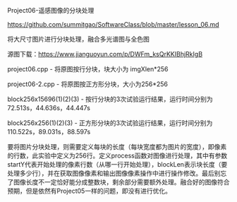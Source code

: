 Project06-遥感图像的分块处理

https://github.com/summitgao/SoftwareClass/blob/master/lesson_06.md

将大尺寸图片进行分块处理，融合多光谱图与全色图

源图下载：https://www.jianguoyun.com/p/DWFm_ksQrKKIBhjRkIgB

project06.cpp - 将原图按行分块，块大小为 imgXlen*256

project06-2.cpp - 将原图按正方形分块，大小为256*256

block256x15696(1)(2)(3) - 按行分块的3次试验运行结果，运行时间分别为 72.513s，44.636s，44.447s

block256x256(1)(2)(3) - 正方形分块的3次试验运行结果，运行时间分别为 110.522s，89.031s，88.597s

要将图片分块处理，则需要定义每块的长度（每块宽度都为图片的宽度），即像素的行数，此实验中定义为256行。定义process函数对图像进行处理，其中有参数startY代表开始处理的像素行数（从哪一行开始处理），blockLen表示块长度（要处理多少行），并在获取图像像素和输出图像像素操作中进行操作修改。最后别忘了图像长度不一定恰好能分成整数块，剩余部分需要额外处理。融合好的图像符合预期，但是依然有Project05一样的问题，即没有进行优化。
